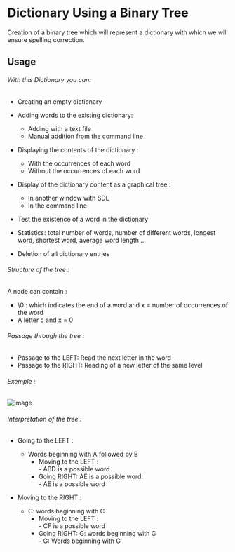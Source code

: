 # Dictionary Using a Binary Tree
Creation of a binary tree which will represent a dictionary with which we will ensure spelling correction.

## Usage

###### With this Dictionary you can:

-  Creating an empty dictionary
-  Adding words to the existing dictionary:
    -  Adding with a text file
    -  Manual addition from the command line
-  Displaying the contents of the dictionary :
    -  With the occurrences of each word
    -  Without the occurrences of each word
-  Display of the dictionary content as a graphical tree : 
    -  In another window with SDL 
    -  In the command line
-  Test the existence of a word in the dictionary 

-  Statistics: total number of words, number of different words, longest word, shortest word, average word length ...

-  Deletion of all dictionary entries


###### Structure of the tree :

A node can contain :
-   \0 : which indicates the end of a word and x = number of occurrences of the word
-   A letter c and x = 0

###### Passage through the tree :

-   Passage to the LEFT: Read the next letter in the word
-   Passage to the RIGHT: Reading of a new letter of the same level
 
 ###### Exemple :
 
 ![image](https://user-images.githubusercontent.com/61617827/198856046-a8871747-56f4-41fc-89cf-722c822505f1.png)
 
 ###### Interpretation of the tree :


- Going to the LEFT : 
    - Words beginning with A followed by B 
         - Moving to the LEFT :               
                  - ABD is a possible word
         - Going RIGHT: AE is a possible word:      
                  - AE is a possible word  
                  
                  
- Moving to the RIGHT : 
    - C: words beginning with C 
         - Moving to the LEFT :               
                  - CF is a possible word
         - Going RIGHT: G: words beginning with G      
                  - G: Words beginning with G
